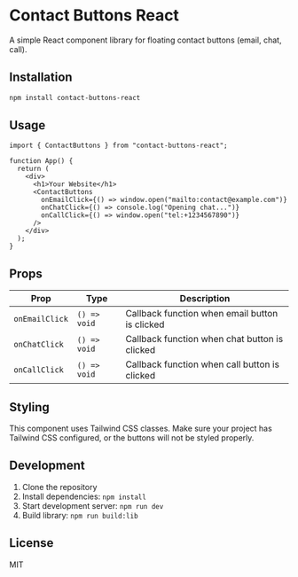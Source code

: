 # Contact Buttons React

A simple React component library for floating contact buttons (email, chat, call).

## Installation

```bash
npm install contact-buttons-react
```

## Usage

```tsx
import { ContactButtons } from "contact-buttons-react";

function App() {
  return (
    <div>
      <h1>Your Website</h1>
      <ContactButtons
        onEmailClick={() => window.open("mailto:contact@example.com")}
        onChatClick={() => console.log("Opening chat...")}
        onCallClick={() => window.open("tel:+1234567890")}
      />
    </div>
  );
}
```

## Props

| Prop           | Type         | Description                                    |
| -------------- | ------------ | ---------------------------------------------- |
| `onEmailClick` | `() => void` | Callback function when email button is clicked |
| `onChatClick`  | `() => void` | Callback function when chat button is clicked  |
| `onCallClick`  | `() => void` | Callback function when call button is clicked  |

## Styling

This component uses Tailwind CSS classes. Make sure your project has Tailwind CSS configured, or the buttons will not be styled properly.

## Development

1. Clone the repository
2. Install dependencies: `npm install`
3. Start development server: `npm run dev`
4. Build library: `npm run build:lib`

## License

MIT
